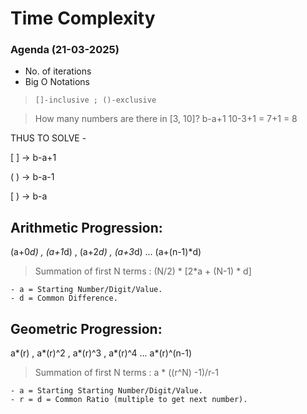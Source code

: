 # Time Complexity

### Agenda (21-03-2025)
- No. of iterations
- Big O Notations

> `[]-inclusive ; ()-exclusive`

> How many numbers are there in [3, 10]?
    b-a+1
    10-3+1 = 7+1 = 8

THUS TO SOLVE -

[ ] -> b-a+1

( ) -> b-a-1

[ ) -> b-a

## Arithmetic Progression:

(a+0*d) , (a+1*d) , (a+2*d) , (a+3*d) ... (a+(n-1)*d)

> Summation of first N terms : (N/2) * [2*a + (N-1) * d]

    - a = Starting Number/Digit/Value.
    - d = Common Difference.

## Geometric Progression:

a*(r) , a*(r)^2 , a*(r)^3 , a*(r)^4 ... a*(r)^(n-1)

> Summation of first N terms : a * ((r^N) -1)/r-1

    - a = Starting Starting Number/Digit/Value.
    - r = d = Common Ratio (multiple to get next number).


















